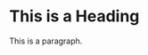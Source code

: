<!DOCTYPE html>
<html>
<head> 
<title>Alexandra Schuch</title>
</head>
<body>

<h1>This is a Heading</h1>
<p>This is a paragraph.</p>

</body>
</html>
